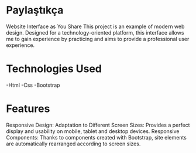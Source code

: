 # Paylaştıkça
Website Interface as You Share
This project is an example of modern web design. Designed for a technology-oriented platform, this interface allows me to gain experience by practicing and aims to provide a professional user experience.

# Technologies Used
-Html -Css -Bootstrap

# Features
Responsive Design:
Adaptation to Different Screen Sizes: Provides a perfect display and usability on mobile, tablet and desktop devices.
Responsive Components: Thanks to components created with Bootstrap, site elements are automatically rearranged according to screen sizes.
